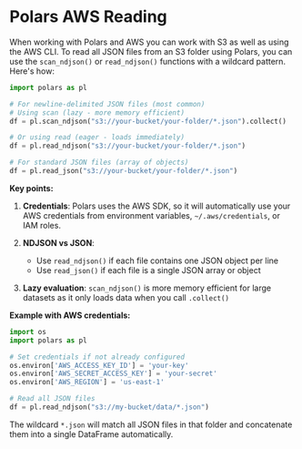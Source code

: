 # Polars AWS Reading
When working with Polars and AWS you can work with S3 as well as using the AWS CLI. To read all JSON files from an S3 folder using Polars, you can use the `scan_ndjson()` or `read_ndjson()` functions with a wildcard pattern. Here's how:

```python
import polars as pl

# For newline-delimited JSON files (most common)
# Using scan (lazy - more memory efficient)
df = pl.scan_ndjson("s3://your-bucket/your-folder/*.json").collect()

# Or using read (eager - loads immediately)
df = pl.read_ndjson("s3://your-bucket/your-folder/*.json")

# For standard JSON files (array of objects)
df = pl.read_json("s3://your-bucket/your-folder/*.json")
```

**Key points:**

1. **Credentials**: Polars uses the AWS SDK, so it will automatically use your AWS credentials from environment variables, `~/.aws/credentials`, or IAM roles.

2. **NDJSON vs JSON**: 
   - Use `read_ndjson()` if each file contains one JSON object per line
   - Use `read_json()` if each file is a single JSON array or object

3. **Lazy evaluation**: `scan_ndjson()` is more memory efficient for large datasets as it only loads data when you call `.collect()`

**Example with AWS credentials:**

```python
import os
import polars as pl

# Set credentials if not already configured
os.environ['AWS_ACCESS_KEY_ID'] = 'your-key'
os.environ['AWS_SECRET_ACCESS_KEY'] = 'your-secret'
os.environ['AWS_REGION'] = 'us-east-1'

# Read all JSON files
df = pl.read_ndjson("s3://my-bucket/data/*.json")
```

The wildcard `*.json` will match all JSON files in that folder and concatenate them into a single DataFrame automatically.

